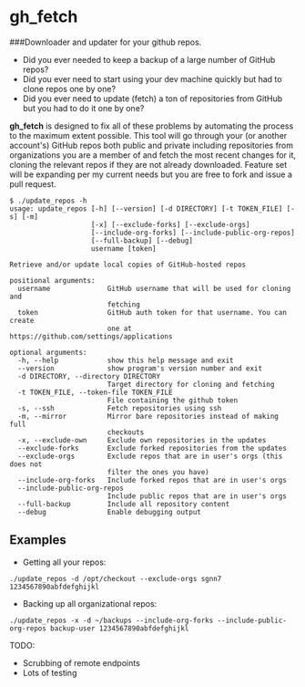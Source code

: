 gh_fetch
========
###Downloader and updater for your github repos.


- Did you ever needed to keep a backup of a large number of GitHub repos?
- Did you ever need to start using your dev machine quickly but had to clone repos one by one?
- Did you ever need to update (fetch) a ton of repositories from GitHub but you had to do it one by one?


**gh_fetch** is designed to fix all of these problems by automating the process to the maximum extent possible. This tool will go through your (or another account's) GitHub repos both public and private including repositories from organizations you are a member of and fetch the most recent changes for it, cloning the relevant repos if they are not already downloaded. Feature set will be expanding per my current needs but you are free to fork and issue a pull request.

```
$ ./update_repos -h
usage: update_repos [-h] [--version] [-d DIRECTORY] [-t TOKEN_FILE] [-s] [-m]
                    [-x] [--exclude-forks] [--exclude-orgs]
                    [--include-org-forks] [--include-public-org-repos]
                    [--full-backup] [--debug]
                    username [token]

Retrieve and/or update local copies of GitHub-hosted repos

positional arguments:
  username              GitHub username that will be used for cloning and
                        fetching
  token                 GitHub auth token for that username. You can create
                        one at https://github.com/settings/applications

optional arguments:
  -h, --help            show this help message and exit
  --version             show program's version number and exit
  -d DIRECTORY, --directory DIRECTORY
                        Target directory for cloning and fetching
  -t TOKEN_FILE, --token-file TOKEN_FILE
                        File containing the github token
  -s, --ssh             Fetch repositories using ssh
  -m, --mirror          Mirror bare repositories instead of making full
                        checkouts
  -x, --exclude-own     Exclude own repositories in the updates
  --exclude-forks       Exclude forked repositories from the updates
  --exclude-orgs        Exclude repos that are in user's orgs (this does not
                        filter the ones you have)
  --include-org-forks   Include forked repos that are in user's orgs
  --include-public-org-repos
                        Include public repos that are in user's orgs
  --full-backup         Include all repository content
  --debug               Enable debugging output
```

## Examples

- Getting all your repos:
```
./update_repos -d /opt/checkout --exclude-orgs sgnn7 1234567890abfdefghijkl
```

- Backing up all organizational repos:
```
./update_repos -x -d ~/backups --include-org-forks --include-public-org-repos backup-user 1234567890abfdefghijkl
```

TODO:
- Scrubbing of remote endpoints
- Lots of testing
